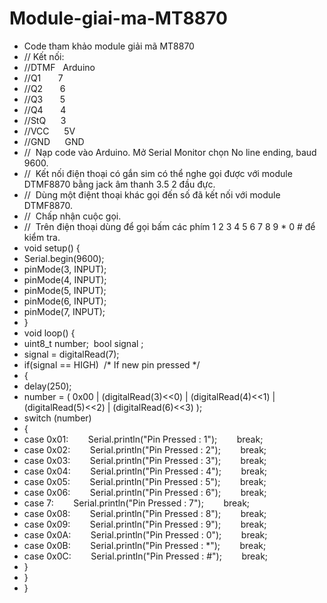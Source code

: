 # Module-giai-ma-MT8870
- Code tham khảo module giải mã MT8870
- // Kết nối: 
- //DTMF   Arduino 
- //Q1       7
- //Q2       6 
- //Q3       5 
- //Q4       4 
- //StQ      3 
- //VCC      5V 
- //GND      GND 
- //  Nạp code vào Arduino. Mở Serial Monitor chọn No line ending, baud 9600. 
- //  Kết nối điện thoại có gắn sim có thể nghe gọi được với module DTMF8870 bằng jack âm thanh 3.5 2 đầu đực. 
- //  Dùng một điệnt thoại khác gọi đến số đã kết nối với module DTMF8870. 
- //  Chấp nhận cuộc gọi. 
- //  Trên điện thoại dùng để gọi bấm các phím 1 2 3 4 5 6 7 8 9 * 0 # để kiểm tra. 
- void setup() {  
- Serial.begin(9600);  
- pinMode(3, INPUT);  
- pinMode(4, INPUT);  
- pinMode(5, INPUT);  
- pinMode(6, INPUT);  
- pinMode(7, INPUT); 
- } 
- void loop() {  
- uint8_t number;  bool signal ;    
- signal = digitalRead(7);  
- if(signal == HIGH)  /* If new pin pressed */   
- {   
- delay(250);    
- number = ( 0x00 | (digitalRead(3)<<0) | (digitalRead(4)<<1) | (digitalRead(5)<<2) | (digitalRead(6)<<3) );      
- switch (number)      
- {        
- case 0x01:        Serial.println("Pin Pressed : 1");        break;        
- case 0x02:        Serial.println("Pin Pressed : 2");        break;        
- case 0x03:        Serial.println("Pin Pressed : 3");        break;        
- case 0x04:        Serial.println("Pin Pressed : 4");        break;        
- case 0x05:        Serial.println("Pin Pressed : 5");        break;        
- case 0x06:        Serial.println("Pin Pressed : 6");        break;        
- case 7:        Serial.println("Pin Pressed : 7");        break;        
- case 0x08:        Serial.println("Pin Pressed : 8");        break;        
- case 0x09:        Serial.println("Pin Pressed : 9");        break;        
- case 0x0A:        Serial.println("Pin Pressed : 0");        break;        
- case 0x0B:        Serial.println("Pin Pressed : *");        break;        
- case 0x0C:        Serial.println("Pin Pressed : #");        break;          
- }  
- } 
- }
